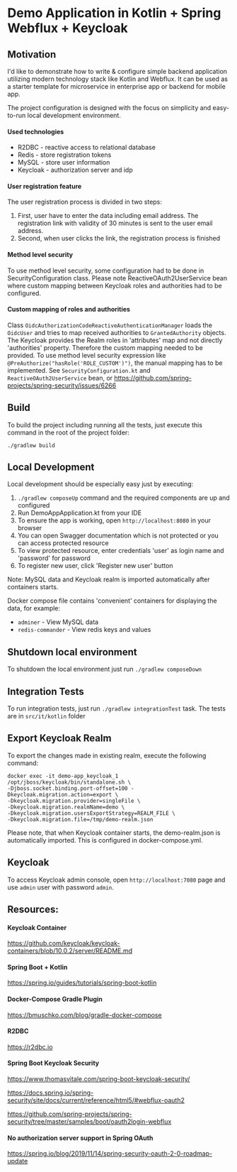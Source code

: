 # Demo Application in Kotlin + Spring Webflux + Keycloak

## Motivation

I'd like to demonstrate how to write & configure simple backend application utilizing modern technology stack like Kotlin and Webflux. It can be used as a starter template for microservice in enterprise app or backend for mobile app.

The project configuration is designed with the focus on simplicity and easy-to-run local development environment.

#### Used technologies

- R2DBC - reactive access to relational database
- Redis - store registration tokens
- MySQL - store user information
- Keycloak - authorization server and idp

#### User registration feature

The user registration process is divided in two steps:
1. First, user have to enter the data including email address. The registration link with validity of 30 minutes is sent to the user email address.
2. Second, when user clicks the link, the registration process is finished

#### Method level security

To use method level security, some configuration had to be done in SecurityConfiguration class.
Please note ReactiveOAuth2UserService bean where custom mapping between Keycloak roles and authorities had to be configured.

#### Custom mapping of roles and authorities

Class `OidcAuthorizationCodeReactiveAuthenticationManager` loads the `OidcUser` and tries to map received authorities to `GrantedAuthority` objects.
The Keycloak provides the Realm roles in 'attributes' map and not directly 'authorities' property. Therefore the custom mapping needed to be provided.
To use method level security expression like `@PreAuthorize("hasRole('ROLE_CUSTOM')")`, the manual mapping has to be implemented.
See `SecurityConfiguration.kt` and `ReactiveOAuth2UserService` bean, or https://github.com/spring-projects/spring-security/issues/6266

## Build

To build the project including running all the tests, just execute this command in the root of the project folder:

`./gradlew build`

## Local Development

Local development should be especially easy just by executing:

1. `./gradlew composeUp` command and the required components are up and configured
2. Run DemoAppApplication.kt from your IDE
3. To ensure the app is working, open `http://localhost:8080` in your browser
4. You can open Swagger documentation which is not protected or you can access protected resource
5. To view protected resource, enter credentials 'user' as login name and 'password' for password
6. To register new user, click 'Register new user' button

Note: MySQL data and Keycloak realm is imported automatically after containers starts.

Docker compose file contains 'convenient' containers for displaying the data, for example:

- `adminer` - View MySQL data
- `redis-commander` - View redis keys and values

## Shutdown local environment

To shutdown the local environment just run `./gradlew composeDown`

## Integration Tests

To run integration tests, just run `./gradlew integrationTest` task. The tests are in `src/it/kotlin` folder

## Export Keycloak Realm

To export the changes made in existing realm, execute the following command:

```
docker exec -it demo-app_keycloak_1 /opt/jboss/keycloak/bin/standalone.sh \
-Djboss.socket.binding.port-offset=100 -Dkeycloak.migration.action=export \
-Dkeycloak.migration.provider=singleFile \
-Dkeycloak.migration.realmName=demo \
-Dkeycloak.migration.usersExportStrategy=REALM_FILE \
-Dkeycloak.migration.file=/tmp/demo-realm.json
```

Please note, that when Keycloak container starts, the demo-realm.json is automatically imported. This is configured in docker-compose.yml.

## Keycloak

To access Keycloak admin console, open `http://localhost:7080` page and use `admin` user with password `admin`.

## Resources:

#### Keycloak Container

https://github.com/keycloak/keycloak-containers/blob/10.0.2/server/README.md

#### Spring Boot + Kotlin

https://spring.io/guides/tutorials/spring-boot-kotlin

#### Docker-Compose Gradle Plugin

https://bmuschko.com/blog/gradle-docker-compose

#### R2DBC

https://r2dbc.io

#### Spring Boot Keycloak Security

https://www.thomasvitale.com/spring-boot-keycloak-security/

https://docs.spring.io/spring-security/site/docs/current/reference/html5/#webflux-oauth2

https://github.com/spring-projects/spring-security/tree/master/samples/boot/oauth2login-webflux

#### No authorization server support in Spring OAuth

https://spring.io/blog/2019/11/14/spring-security-oauth-2-0-roadmap-update
